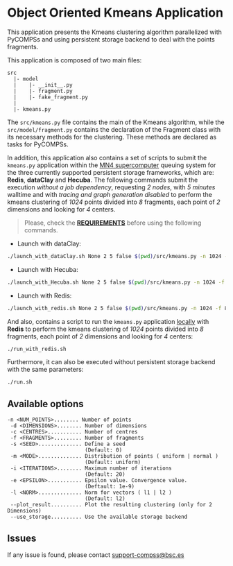 # Object Oriented Kmeans Application

This application presents the Kmeans clustering algorithm parallelized with
PyCOMPSs and using persistent storage backend to deal with the points
fragments.

This application is composed of two main files:

```
src
  |- model
  |    |- __init__.py
  |    |- fragment.py
  |    |- fake_fragment.py
  |
  |- kmeans.py
```

The ```src/kmeans.py``` file contains the main of the Kmeans algorithm, while the
```src/model/fragment.py``` contains the declaration of the Fragment class with
its necessary methods for the clustering. These methods are declared as tasks
for PyCOMPSs.

In addition, this application also contains a set of scripts to submit the
```kmeans.py``` application within the <ins>MN4 supercomputer</ins>
queuing system for the three currently supported persistent storage frameworks,
which are: **Redis**, **dataClay** and **Hecuba**.
The following commands submit the execution *without a job dependency*,
requesting *2 nodes*, with *5 minutes* walltime and with *tracing and graph
generation disabled* to perform the kmeans clustering of *1024* points
divided into *8* fragments, each point of *2* dimensions and looking for *4*
centers.

> Please, check the **[REQUIREMENTS](../README.md)** before using the following
commands.

* Launch with dataClay:
```bash
./launch_with_dataClay.sh None 2 5 false $(pwd)/src/kmeans.py -n 1024 -f 8 -d 2 -c 4
```

* Launch with Hecuba:
```bash
./launch_with_Hecuba.sh None 2 5 false $(pwd)/src/kmeans.py -n 1024 -f 8 -d 2 -c 4
```
* Launch with Redis:
```bash
./launch_with_redis.sh None 2 5 false $(pwd)/src/kmeans.py -n 1024 -f 8 -d 2 -c 4
```

And also, contains a script to run the ```kmeans.py``` application
<ins>locally</ins> with **Redis** to perform the kmeans clustering of *1024*
points divided into *8* fragments, each point of *2* dimensions and looking
for *4* centers:

```bash
./run_with_redis.sh
```

Furthermore, it can also be executed without persistent storage backend with
the same parameters:
```bash
./run.sh
```

## Available options

```
-n <NUM_POINTS>........ Number of points
 -d <DIMENSIONS>........ Number of dimensions
 -c <CENTRES>........... Number of centres
 -f <FRAGMENTS>......... Number of fragments
 -s <SEED>.............. Define a seed
                         (Default: 0)
 -m <MODE>.............. Distribution of points ( uniform | normal )
                         (Default: uniform)
 -i <ITERATIONS>........ Maximum number of iterations
                         (Default: 20)
 -e <EPSILON>........... Epsilon value. Convergence value.
                         (Deftault: 1e-9)
 -l <NORM>.............. Norm for vectors ( l1 | l2 )
                         (Default: l2)
 --plot_result.......... Plot the resulting clustering (only for 2 Dimensions)
 --use_storage.......... Use the available storage backend
```

## Issues

If any issue is found, please contact <support-compss@bsc.es>

